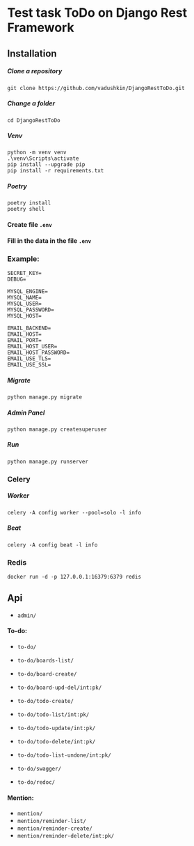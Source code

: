 # Test task ToDo on Django Rest Framework


Installation
---------

##### Clone a repository
```
git clone https://github.com/vadushkin/DjangoRestToDo.git
```

##### Change a folder
```
cd DjangoRestToDo
```

##### Venv
```
python -m venv venv
.\venv\Scripts\activate
pip install --upgrade pip
pip install -r requirements.txt
```

##### Poetry
```
poetry install
poetry shell
```

#### Create file `.env`

#### Fill in the data in the file `.env`

### Example:

```dotenv
SECRET_KEY=
DEBUG=

MYSQL_ENGINE=
MYSQL_NAME=
MYSQL_USER=
MYSQL_PASSWORD=
MYSQL_HOST=

EMAIL_BACKEND=
EMAIL_HOST=
EMAIL_PORT=
EMAIL_HOST_USER=
EMAIL_HOST_PASSWORD=
EMAIL_USE_TLS=
EMAIL_USE_SSL=
```

##### Migrate
```
python manage.py migrate
```

##### Admin Panel

```
python manage.py createsuperuser
```

##### Run
```
python manage.py runserver
```

### Celery

##### Worker
```
celery -A config worker --pool=solo -l info
```

##### Beat
```
celery -A config beat -l info
```


### Redis
```
docker run -d -p 127.0.0.1:16379:6379 redis 
```

Api
------

* `admin/` 

#### To-do:

* `to-do/` 
* `to-do/boards-list/`
* `to-do/board-create/`
* `to-do/board-upd-del/int:pk/`
* `to-do/todo-create/`
* `to-do/todo-list/int:pk/`
* `to-do/todo-update/int:pk/`
* `to-do/todo-delete/int:pk/`
* `to-do/todo-list-undone/int:pk/`


* `to-do/swagger/`
* `to-do/redoc/`

#### Mention:

* `mention/`
* `mention/reminder-list/`
* `mention/reminder-create/`
* `mention/reminder-delete/int:pk/`
